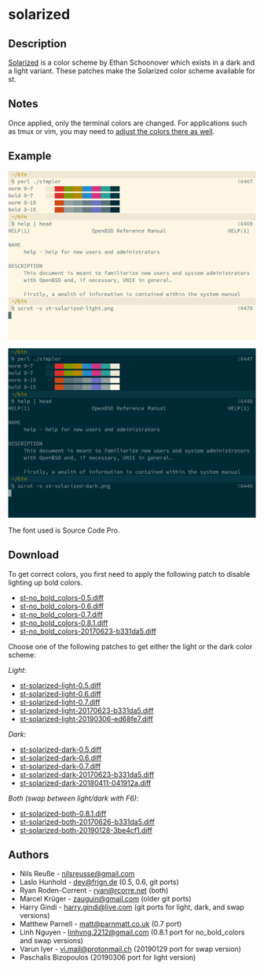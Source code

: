 solarized
=========

Description
-----------
[Solarized](https://ethanschoonover.com/solarized/) is a color scheme by Ethan
Schoonover which exists in a dark and a light variant. These patches make the
Solarized color scheme available for st.

Notes
-----
Once applied, only the terminal colors are changed.  For applications
such as tmux or vim, you may need to
[adjust the colors there as well](https://bbs.archlinux.org/viewtopic.php?id=164108).

Example
-------
[![Screenshot](st-solarized-light-s.png)](st-solarized-light.png)

[![Screenshot](st-solarized-dark-s.png)](st-solarized-dark.png)

The font used is Source Code Pro.

Download
--------
To get correct colors, you first need to apply the following patch
to disable lighting up bold colors.

* [st-no\_bold\_colors-0.5.diff](st-no_bold_colors-0.5.diff)
* [st-no\_bold\_colors-0.6.diff](st-no_bold_colors-0.6.diff)
* [st-no\_bold\_colors-0.7.diff](st-no_bold_colors-0.7.diff)
* [st-no\_bold\_colors-0.8.1.diff](st-no_bold_colors-0.8.1.diff)
* [st-no\_bold\_colors-20170623-b331da5.diff](st-no_bold_colors-20170623-b331da5.diff)

Choose one of the following patches to get either the light
or the dark color scheme:

*Light*:

* [st-solarized-light-0.5.diff](st-solarized-light-0.5.diff)
* [st-solarized-light-0.6.diff](st-solarized-light-0.6.diff)
* [st-solarized-light-0.7.diff](st-solarized-light-0.7.diff)
* [st-solarized-light-20170623-b331da5.diff](st-solarized-light-20170623-b331da5.diff)
* [st-solarized-light-20190306-ed68fe7.diff](st-solarized-light-20190306-ed68fe7.diff)

*Dark*:

* [st-solarized-dark-0.5.diff](st-solarized-dark-0.5.diff)
* [st-solarized-dark-0.6.diff](st-solarized-dark-0.6.diff)
* [st-solarized-dark-0.7.diff](st-solarized-dark-0.7.diff)
* [st-solarized-dark-20170623-b331da5.diff](st-solarized-dark-20170623-b331da5.diff)
* [st-solarized-dark-20180411-041912a.diff](st-solarized-dark-20180411-041912a.diff)

*Both (swap between light/dark with F6)*:

* [st-solarized-both-0.8.1.diff](st-solarized-both-0.8.1.diff)
* [st-solarized-both-20170626-b331da5.diff](st-solarized-both-20170626-b331da5.diff)
* [st-solarized-both-20190128-3be4cf1.diff](st-solarized-both-20190128-3be4cf1.diff)

Authors
-------
* Nils Reuße - <nilsreusse@gmail.com>
* Laslo Hunhold - <dev@frign.de> (0.5, 0.6, git ports)
* Ryan Roden-Corrent - <ryan@rcorre.net> (both)
* Marcel Krüger - <zauguin@gmail.com> (older git ports)
* Harry Gindi - <harry.gindi@live.com> (git ports for light, dark, and swap versions)
* Matthew Parnell - <matt@parnmatt.co.uk> (0.7 port)
* Linh Nguyen - <linhvng.2212@gmail.com> (0.8.1 port for no\_bold\_colors and swap versions)
* Varun Iyer - <vi.mail@protonmail.ch> (20190129 port for swap version)
* Paschalis Bizopoulos (20190306 port for light version)
